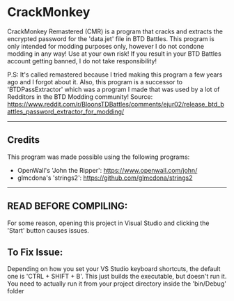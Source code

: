 # CrackMonkey

CrackMonkey Remastered (CMR) is a program that cracks and extracts the encrypted password for the 'data.jet' file in BTD Battles. This program is only intended for modding purposes only, however I do not condone modding in any way! Use at your own risk!
If you result in your BTD Battles account getting banned, I do not take responsibility!

P.S: It's called remastered because I tried making this program a few years ago and I forgot about it. Also, this program is a successor to 'BTDPassExtractor' which was a program I made that was used by a lot of Redditors in the BTD Modding community!
Source: https://www.reddit.com/r/BloonsTDBattles/comments/ejur02/release_btd_battles_password_extractor_for_modding/

-----------------------------------------------------------------------------------------------------------------------------
## Credits
This program was made possible using the following programs:
* OpenWall's 'John the Ripper': https://www.openwall.com/john/
* glmcdona's 'strings2': https://github.com/glmcdona/strings2

-----------------------------------------------------------------------------------------------------------------------------
## READ BEFORE COMPILING:
For some reason, opening this project in Visual Studio and clicking the 'Start' button causes issues.

## To Fix Issue:
Depending on how you set your VS Studio keyboard shortcuts, the default one is 'CTRL + SHIFT + B'. This just builds
the executable, but doesn't run it. You need to actually run it from your project directory inside the 'bin/Debug' folder
